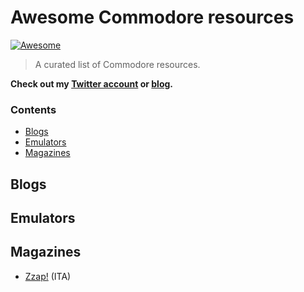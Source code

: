 # Awesome Commodore resources
[![Awesome](https://cdn.rawgit.com/sindresorhus/awesome/d7305f38d29fed78fa85652e3a63e154dd8e8829/media/badge.svg)](https://github.com/sindresorhus/awesome)

> A curated list of Commodore resources.

**Check out my [Twitter account](https://twitter.com/emmecilab) or [blog](https://www.emmecilab.net).**

### Contents

- [Blogs](#blogs)
- [Emulators](#emulators)
- [Magazines](#magazines)


## Blogs

## Emulators


## Magazines

- [Zzap!](https://zzapmagazine.blogspot.com/) (ITA)
